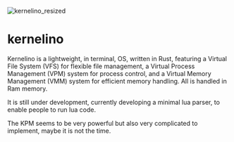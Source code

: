 ![kernelino_resized](https://github.com/user-attachments/assets/32e2163c-46e3-494d-b6e0-5ad5b13a8dcd)

# kernelino
Kernelino is a lightweight, in terminal, OS, written in Rust, featuring a Virtual File System (VFS) for flexible file management, a Virtual Process Management (VPM) system for process control, and a Virtual Memory Management (VMM) system for efficient memory handling.
All is handled in Ram memory.

It is still under development, currently developing a minimal lua parser, to enable people to run lua code.

The KPM seems to be very powerful but also very complicated to implement, maybe it is not the time.

